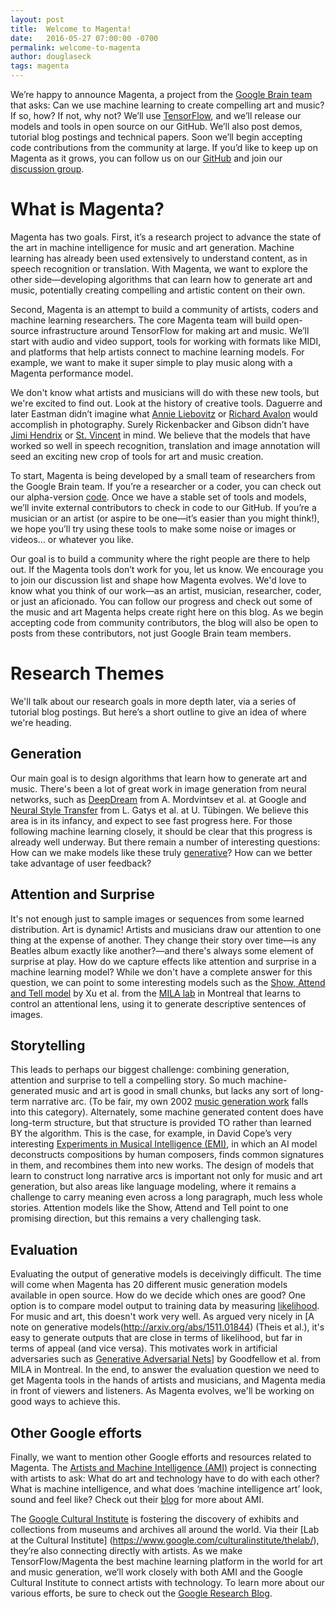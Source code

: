 ```yaml
---
layout: post
title:  Welcome to Magenta!
date:   2016-05-27 07:00:00 -0700
permalink: welcome-to-magenta
author: douglaseck
tags: magenta
---
```


We’re happy to announce Magenta, a project from the [Google Brain
team](https://research.google.com/teams/brain/) that asks: Can we use
machine learning to create compelling art and music? If so, how? If
not, why not?  We’ll use [TensorFlow](https://www.tensorflow.org), and
we’ll release our models and tools in open source on our GitHub. We’ll
also post demos, tutorial blog postings and technical papers. Soon
we’ll begin accepting code contributions from the community at
large. If you’d like to keep up on Magenta as it grows, you can follow
us on our [GitHub](https://github.com/tensorflow/magenta) and join our
[discussion
group](https://groups.google.com/a/tensorflow.org/forum/#!forum/magenta-discuss).

# What is Magenta?

Magenta has two goals. First, it’s a research project to advance the
state of the art in machine intelligence for music and art
generation. Machine learning has already been used extensively to
understand content, as in speech recognition or translation. With
Magenta, we want to explore the other side—developing algorithms that
can learn how to generate art and music, potentially creating
compelling and artistic content on their own.

Second, Magenta is an attempt to build a community of artists, coders
and machine learning researchers. The core Magenta team will build
open-source infrastructure around TensorFlow for making art and music.
We’ll start with audio and video support, tools for working with
formats like MIDI, and platforms that help artists connect to machine
learning models.  For example, we want to make it super simple to play
music along with a Magenta performance model.

We don't know what artists and musicians will do with these new tools,
but we're excited to find out. Look at the history of creative
tools. Daguerre and later Eastman didn’t imagine what [Annie
Liebovitz](https://en.wikipedia.org/wiki/Annie_Leibovitz) or [Richard
Avalon](https://en.wikipedia.org/wiki/Richard_Avalon) would accomplish
in photography. Surely Rickenbacker and Gibson didn’t have [Jimi
Hendrix](https://en.wikipedia.org/wiki/Jimi_Hendrix) or
[St. Vincent](https://en.wikipedia.org/wiki/St._Vincent_(musician)) in
mind.  We believe that the models that have worked so well in speech
recognition, translation and image annotation will seed an exciting
new crop of tools for art and music creation.

To start, Magenta is being developed by a small team of researchers
from the Google Brain team.  If you’re a researcher or a coder, you
can check out our alpha-version
[code](https://www.github.com/tensorflow/magenta). Once we have a
stable set of tools and models, we’ll invite external contributors to
check in code to our GitHub. If you’re a musician or an artist (or
aspire to be one—it’s easier than you might think!), we hope you’ll
try using these tools to make some noise or images or videos... or
whatever you like.

Our goal is to build a community where the right people are there to
help out.  If the Magenta tools don’t work for you, let us know.  We
encourage you to join our discussion list and shape how Magenta
evolves.  We'd love to know what you think of our work—as an artist,
musician, researcher, coder, or just an aficionado. You can follow our
progress and check out some of the music and art Magenta helps create
right here on this blog.  As we begin accepting code from community
contributors, the blog will also be open to posts from these
contributors, not just Google Brain team members.


# Research Themes 

We'll talk about our research goals in more depth later, via a series
of tutorial blog postings. But here’s a short outline to give an idea
of where we're heading.

## Generation 

Our main goal is to design algorithms that learn how to generate art
and music.  There's been a lot of great work in image generation from
neural networks, such as
[DeepDream](http://googleresearch.blogspot.com/2015/06/inceptionism-going-deeper-into-neural.html)
from A. Mordvintsev et al. at Google and [Neural Style
Transfer](http://arxiv.org/abs/1508.06576) from L. Gatys et al. at
U. Tübingen. We believe this area is in its infancy, and expect to see
fast progress here. For those following machine learning closely, it
should be clear that this progress is already well underway.  But
there remain a number of interesting questions: How can we make models
like these truly
[generative](https://en.wikipedia.org/wiki/Generative_model)? How can
we better take advantage of user feedback?

## Attention and Surprise

It's not enough just to sample images or sequences from some learned
distribution.  Art is dynamic! Artists and musicians draw our
attention to one thing at the expense of another. They change their
story over time—is any Beatles album exactly like another?—and there's
always some element of surprise at play. How do we capture effects
like attention and surprise in a machine learning model? While we
don't have a complete answer for this question, we can point to some
interesting models such as the [Show, Attend and Tell
model](http://arxiv.org/abs/1502.03044) by Xu et al. from the [MILA
lab](https://mila.umontreal.ca/en/) in Montreal that learns to control
an attentional lens, using it to generate descriptive sentences of
images.

## Storytelling

This leads to perhaps our biggest challenge: combining generation,
attention and surprise to tell a compelling story.  So much
machine-generated music and art is good in small chunks, but lacks any
sort of long-term narrative arc. (To be fair, my own 2002 [music
generation
work](http://www.iro.umontreal.ca/~eckdoug/blues/index.html) falls
into this category).  Alternately, some machine generated content does
have long-term structure, but that structure is provided TO rather
than learned BY the algorithm. This is the case, for example, in David
Cope’s very interesting [Experiments in Musical Intelligence
(EMI)](http://artsites.ucsc.edu/faculty/cope/experiments.htm), in
which an AI model deconstructs compositions by human composers, finds
common signatures in them, and recombines them into new works.  The
design of models that learn to construct long narrative arcs is
important not only for music and art generation, but also areas like
language modeling, where it remains a challenge to carry meaning even
across a long paragraph, much less whole stories. Attention models
like the Show, Attend and Tell point to one promising direction, but
this remains a very challenging task.

## Evaluation

Evaluating the output of generative models is deceivingly
difficult. The time will come when Magenta has 20 different music
generation models available in open source.  How do we decide which
ones are good?  One option is to compare model output to training data
by measuring
[likelihood](https://en.wikipedia.org/wiki/Likelihood_function).  For
music and art, this doesn't work very well. As argued very nicely in
[A note on generative models(http://arxiv.org/abs/1511.01844) (Theis
et al.), it's easy to generate outputs that are close in terms of
likelihood, but far in terms of appeal (and vice versa). This
motivates work in artificial adversaries such as [Generative
Adversarial
Nets](https://papers.nips.cc/paper/5423-generative-adversarial-nets.pdf)]
by Goodfellow et al. from MILA in Montreal. In the end, to answer the
evaluation question we need to get Magenta tools in the hands of
artists and musicians, and Magenta media in front of viewers and
listeners. As Magenta evolves, we'll be working on good ways to
achieve this.

## Other Google efforts

Finally, we want to mention other Google efforts and resources related
to Magenta.  The [Artists and Machine Intelligence
(AMI)](https://ami.withgoogle.com/) project is connecting with artists
to ask: What do art and technology have to do with each other? What is
machine intelligence, and what does ‘machine intelligence art’ look,
sound and feel like? Check out their
[blog](https://medium.com/artists-and-machine-intelligence) for more
about AMI.

The [Google Cultural
Institute](https://www.google.com/culturalinstitute/home) is fostering
the discovery of exhibits and collections from museums and archives
all around the world. Via their [Lab at the Cultural Institute]
(https://www.google.com/culturalinstitute/thelab/), they’re also
connecting directly with artists. As we make TensorFlow/Magenta the
best machine learning platform in the world for art and music
generation, we’ll work closely with both AMI and the Google Cultural
Institute to connect artists with technology. To learn more about our
various efforts, be sure to check out the [Google Research
Blog](http://googleresearch.blogspot.com/).

